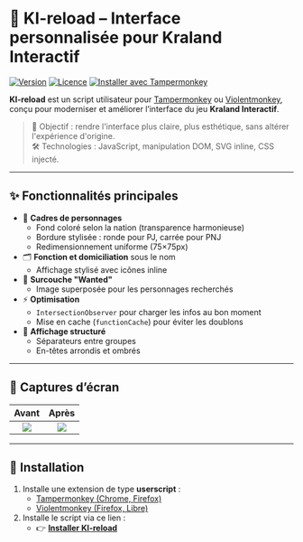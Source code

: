 # 🧠 KI-reload – Interface personnalisée pour Kraland Interactif

[![Version](https://img.shields.io/badge/version-4.4.0-blueviolet?style=flat-square)](https://github.com/Th3rD/KI-reload)
[![Licence](https://img.shields.io/badge/Licence-MIT-green?style=flat-square)](./LICENSE)
[![Installer avec Tampermonkey](https://img.shields.io/badge/Tampermonkey-Installer-orange?style=flat-square&logo=greasemonkey)](https://github.com/Th3rD/KI-reload/raw/main/ki-reload.js)

**KI-reload** est un script utilisateur pour [Tampermonkey](https://www.tampermonkey.net/) ou [Violentmonkey](https://violentmonkey.github.io/), conçu pour moderniser et améliorer l’interface du jeu **Kraland Interactif**.

> 🎯 Objectif : rendre l'interface plus claire, plus esthétique, sans altérer l'expérience d'origine.  
> 🛠️ Technologies : JavaScript, manipulation DOM, SVG inline, CSS injecté.

---

## ✨ Fonctionnalités principales

- 🎨 **Cadres de personnages**
  - Fond coloré selon la nation (transparence harmonieuse)
  - Bordure stylisée : ronde pour PJ, carrée pour PNJ
  - Redimensionnement uniforme (75×75px)
- 🗂️ **Fonction et domiciliation** sous le nom
  - Affichage stylisé avec icônes inline
- 🚨 **Surcouche "Wanted"**
  - Image superposée pour les personnages recherchés
- ⚡ **Optimisation**
  - `IntersectionObserver` pour charger les infos au bon moment
  - Mise en cache (`functionCache`) pour éviter les doublons
- 🧩 **Affichage structuré**
  - Séparateurs entre groupes
  - En-têtes arrondis et ombrés

---

## 📸 Captures d’écran

| Avant | Après |
|:-----:|:-----:|
| ![](https://i.ibb.co/Wp5RLVdg/image.png) | ![](https://i.ibb.co/KcQMYywC/image.png) |

---

## 🚀 Installation

1. Installe une extension de type **userscript** :
   - [Tampermonkey (Chrome, Firefox)](https://www.tampermonkey.net/)
   - [Violentmonkey (Firefox, Libre)](https://violentmonkey.github.io/)
2. Installe le script via ce lien :
   - 👉 **[Installer KI-reload](https://github.com/Th3rD/KI-reload/raw/main/ki-reload.js)**
